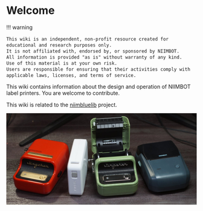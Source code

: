 # Welcome

!!! warning

    This wiki is an independent, non-profit resource created for educational and research purposes only.
    It is not affiliated with, endorsed by, or sponsored by NIIMBOT.
    All information is provided "as is" without warranty of any kind.
    Use of this material is at your own risk.
    Users are responsible for ensuring that their activities comply with applicable laws, licenses, and terms of service.

This wiki contains information about the design and operation of NIIMBOT label printers. You are welcome to contribute.

This wiki is related to the [niimbluelib](https://github.com/MultiMote/niimbluelib) project.

![printers](printers.jpg)
